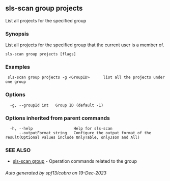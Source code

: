 ## sls-scan group projects

List all projects for the specified group

### Synopsis

List all projects for the specified group that the current user is a member of.

```
sls-scan group projects [flags]
```

### Examples

```
 sls-scan group projects -g <GroupID>      list all the projects under one group
```

### Options

```
  -g, --groupId int   Group ID (default -1)
```

### Options inherited from parent commands

```
  -h, --help                  Help for sls-scan
      --outputFormat string   Configure the output format of the result(Optional values include OnlyTable, onlyJson and All)
```

### SEE ALSO

* [sls-scan group](sls-scan_group.md)	 - Operation commands related to the group

###### Auto generated by spf13/cobra on 19-Dec-2023
